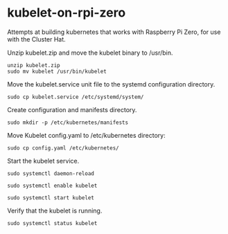 # kubelet-on-rpi-zero
Attempts at building kubernetes that works with Raspberry Pi Zero, for use with the Cluster Hat.

Unzip kubelet.zip and move the kubelet binary to /usr/bin.
```
unzip kubelet.zip
sudo mv kubelet /usr/bin/kubelet
```
Move the kubelet.service unit file to the systemd configuration directory.
```
sudo cp kubelet.service /etc/systemd/system/
```
Create configuration and manifests directory.
```
sudo mkdir -p /etc/kubernetes/manifests
```
Move Kubelet config.yaml to /etc/kubernetes directory:
```
sudo cp config.yaml /etc/kubernetes/
```
Start the kubelet service.
```
sudo systemctl daemon-reload

sudo systemctl enable kubelet

sudo systemctl start kubelet
```
Verify that the kubelet is running.
```
sudo systemctl status kubelet
```
